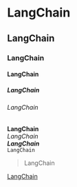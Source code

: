 # LangChain
## LangChain
### LangChain
#### LangChain
##### LangChain
###### LangChain

**LangChain**  
*LangChain*  
***LangChain***  
`LangChain`

> LangChain

[LangChain](https://www.langchain.com/)
